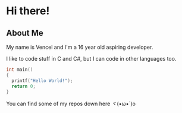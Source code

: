 # Hi there!

## About Me
My name is Vencel and I'm a 16 year old aspiring developer.

I like to code stuff in C and C#, but I can code in other languages too.

```C
int main()
{
  printf("Hello World!");
  return 0;
}
```
You can find some of my repos down here ヾ(•ω•`)o
